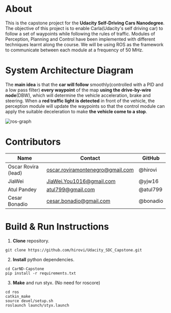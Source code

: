 # About
This is the capstone project for the **Udacity Self-Driving Cars Nanodegree**.
The objective of this project is to enable Carla(Udacity's self driving car) to follow a set of waypoints while following the rules of traffic.
Modules of Perception, Planning and Control have been implemented with different techniques learnt along the course. We will be using ROS as the framework to communicate between each module at a frequency of 50 MHz.

# System Architecture Diagram
The **main idea** is that the **car will follow** smoothly(controlled with a PID and a low pass filter) **every waypoint** of the map **using the drive-by-wire node**(DBW), which will determine the vehicle acceleration, brake and steering. When a **red traffic light is detected** in front of the vehicle, the perception module will update the waypoints so that the control module can apply the suitable deceleration to make **the vehicle come to a stop**.

![ros-graph](https://user-images.githubusercontent.com/30600046/43013602-5a750a82-8c41-11e8-9e64-6c00290b5405.png)

# Contributors

Name | Contact | GitHub
-----|---------|-------
Oscar Rovira (lead) | oscar.roviramontenegro@gmail.com | @hirovi
JiaWei | JiaWei.You1016@gmail.com | @yjw16
Atul Pandey | atul799@gmail.com | @atul799
Cesar Bonadio | cesar.bonadio@gmail.com | @bonadio


# Build & Run Instructions

1. **Clone** repository.
```
git clone https://github.com/hirovi/Udacity_SDC_Capstone.git
```
2. **Install** python dependencies.
```
cd CarND-Capstone
pip install -r requirements.txt
```
3. **Make** and run styx. (No need for roscore)
```
cd ros
catkin_make
source devel/setup.sh
roslaunch launch/styx.launch
```
